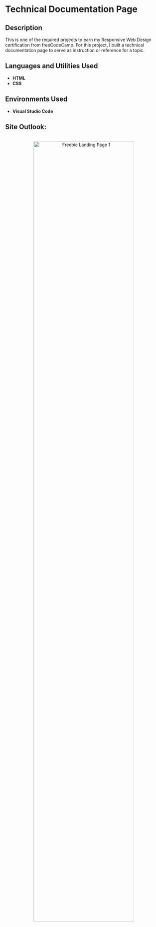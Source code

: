 <h1>Technical Documentation Page</h1>

<h2>Description</h2>
This is one of the required projects to earn my Responsive Web Design certification from freeCodeCamp. For this project, I built a technical documentation page to serve as instruction or reference for a topic.
<br />


<h2>Languages and Utilities Used</h2>

- <b>HTML</b> 
- <b>CSS</b>

<h2>Environments Used </h2>

- <b>Visual Studio Code</b>

<h2>Site Outlook:</h2>

<p align="center">
<br/>
<img src="https://user-images.githubusercontent.com/73527320/189916703-f872ca62-dbf4-4854-984c-cd42772859c0.png" height="80%" width="80%" alt="Freebie Landing Page 1"/>
</P>
